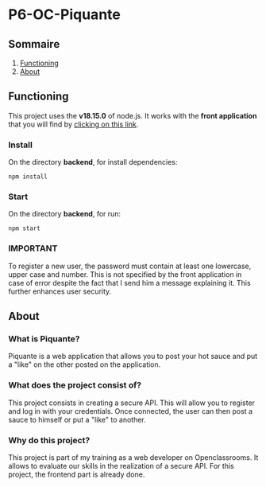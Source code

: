 # P6-OC-Piquante

## Sommaire
1. [Functioning](#functioning)
2. [About](#about)

## Functioning

This project uses the __v18.15.0__ of node.js. It works with the __front application__ that you will find by [clicking on this link](https://github.com/OpenClassrooms-Student-Center/Web-Developer-P6 "Link of the front application").

### Install
On the directory __backend__, for install dependencies:
```
npm install
```

### Start
On the directory __backend__, for run:
```
npm start
```

### **IMPORTANT** 

To register a new user, the password must contain at least one lowercase, upper case and number. This is not specified by the front application in case of error despite the fact that I send him a message explaining it. This further enhances user security.

## About

### What is Piquante?

Piquante is a web application that allows you to post your hot sauce and put a "like" on the other posted on the application.

### What does the project consist of?

This project consists in creating a secure API. This will allow you to register and log in with your credentials. Once connected, the user can then post a sauce to himself or put a "like" to another.

### Why do this project?

This project is part of my training as a web developer on Openclassrooms. It allows to evaluate our skills in the realization of a secure API. For this project, the frontend part is already done.